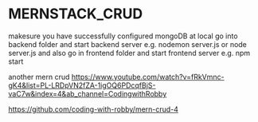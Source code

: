 # MERNSTACK_CRUD

makesure you have successfully configured mongoDB at local 
go into backend folder and start backend server e.g. nodemon server.js or node server.js
and also go in frontend folder and start frontend server e.g. npm start

another mern crud
https://www.youtube.com/watch?v=fRkVmnc-gK4&list=PL-LRDpVN2fZA-1igOQ6PDcqfBjS-vaC7w&index=4&ab_channel=CodingwithRobby

https://github.com/coding-with-robby/mern-crud-4
